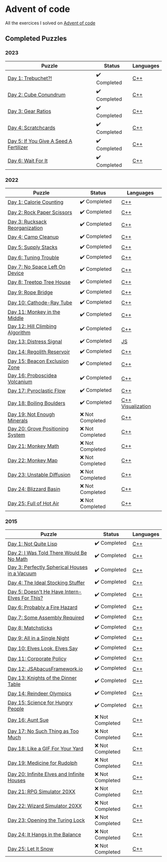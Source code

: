 # Advent of code

All the exercices I solved on [Advent of code](https://adventofcode.com/)

## Completed Puzzles

### 2023

| Puzzle                                                                        | Status                       | Languages                                                                             |
| ----------------------------------------------------------------------------- | ---------------------------- | ------------------------------------------------------------------------------------- |
| [Day 1: Trebuchet?!](https://adventofcode.com/2023/day/1)                     | :heavy_check_mark: Completed | [C++](https://github.com/SlicedPotatoes/Advent_of_code/blob/main/2023/Day01/main.cpp) |
| [Day 2: Cube Conundrum](https://adventofcode.com/2023/day/2)                  | :heavy_check_mark: Completed | [C++](https://github.com/SlicedPotatoes/Advent_of_code/blob/main/2023/Day02/main.cpp) |
| [Day 3: Gear Ratios](https://adventofcode.com/2023/day/3)                     | :heavy_check_mark: Completed | [C++](https://github.com/SlicedPotatoes/Advent_of_code/blob/main/2023/Day03/main.cpp) |
| [Day 4: Scratchcards](https://adventofcode.com/2023/day/4)                    | :heavy_check_mark: Completed | [C++](https://github.com/SlicedPotatoes/Advent_of_code/blob/main/2023/Day04/main.cpp) |
| [Day 5: If You Give A Seed A Fertilizer](https://adventofcode.com/2023/day/5) | :heavy_check_mark: Completed | [C++](https://github.com/SlicedPotatoes/Advent_of_code/blob/main/2023/Day05/main.cpp) |
| [Day 6: Wait For It](https://adventofcode.com/2023/day/6)                     | :heavy_check_mark: Completed | [C++](https://github.com/SlicedPotatoes/Advent_of_code/blob/main/2023/Day06/main.cpp) |

### 2022

| Puzzle                                                                   | Status                       | Languages                                                                                                                                                                        |
| ------------------------------------------------------------------------ | ---------------------------- | -------------------------------------------------------------------------------------------------------------------------------------------------------------------------------- |
| [Day 1: Calorie Counting](https://adventofcode.com/2022/day/1)           | :heavy_check_mark: Completed | [C++](https://github.com/SlicedPotatoes/Advent_of_code/blob/main/2022/Day01/main.cpp)                                                                                            |
| [Day 2: Rock Paper Scissors](https://adventofcode.com/2022/day/2)        | :heavy_check_mark: Completed | [C++](https://github.com/SlicedPotatoes/Advent_of_code/blob/main/2022/Day02/main.cpp)                                                                                            |
| [Day 3: Rucksack Reorganization](https://adventofcode.com/2022/day/3)    | :heavy_check_mark: Completed | [C++](https://github.com/SlicedPotatoes/Advent_of_code/blob/main/2022/Day03/main.cpp)                                                                                            |
| [Day 4: Camp Cleanup](https://adventofcode.com/2022/day/4)               | :heavy_check_mark: Completed | [C++](https://github.com/SlicedPotatoes/Advent_of_code/blob/main/2022/Day04/main.cpp)                                                                                            |
| [Day 5: Supply Stacks](https://adventofcode.com/2022/day/5)              | :heavy_check_mark: Completed | [C++](https://github.com/SlicedPotatoes/Advent_of_code/blob/main/2022/Day05/main.cpp)                                                                                            |
| [Day 6: Tuning Trouble](https://adventofcode.com/2022/day/6)             | :heavy_check_mark: Completed | [C++](https://github.com/SlicedPotatoes/Advent_of_code/blob/main/2022/Day06/main.cpp)                                                                                            |
| [Day 7: No Space Left On Device](https://adventofcode.com/2022/day/7)    | :heavy_check_mark: Completed | [C++](https://github.com/SlicedPotatoes/Advent_of_code/blob/main/2022/Day07/main.cpp)                                                                                            |
| [Day 8: Treetop Tree House](https://adventofcode.com/2022/day/8)         | :heavy_check_mark: Completed | [C++](https://github.com/SlicedPotatoes/Advent_of_code/blob/main/2022/Day08/main.cpp)                                                                                            |
| [Day 9: Rope Bridge](https://adventofcode.com/2022/day/9)                | :heavy_check_mark: Completed | [C++](https://github.com/SlicedPotatoes/Advent_of_code/blob/main/2022/Day09/main.cpp)                                                                                            |
| [Day 10: Cathode-Ray Tube](https://adventofcode.com/2022/day/10)         | :heavy_check_mark: Completed | [C++](https://github.com/SlicedPotatoes/Advent_of_code/blob/main/2022/Day10/main.cpp)                                                                                            |
| [Day 11: Monkey in the Middle](https://adventofcode.com/2022/day/11)     | :heavy_check_mark: Completed | [C++](https://github.com/SlicedPotatoes/Advent_of_code/blob/main/2022/Day11/main.cpp)                                                                                            |
| [Day 12: Hill Climbing Algorithm](https://adventofcode.com/2022/day/12)  | :heavy_check_mark: Completed | [C++](https://github.com/SlicedPotatoes/Advent_of_code/blob/main/2022/Day12/main.cpp)                                                                                            |
| [Day 13: Distress Signal](https://adventofcode.com/2022/day/13)          | :heavy_check_mark: Completed | [JS](https://github.com/SlicedPotatoes/Advent_of_code/blob/main/2022/Day13/main.js)                                                                                              |
| [Day 14: Regolith Reservoir](https://adventofcode.com/2022/day/14)       | :heavy_check_mark: Completed | [C++](https://github.com/SlicedPotatoes/Advent_of_code/blob/main/2022/Day14/main.cpp)                                                                                            |
| [Day 15: Beacon Exclusion Zone](https://adventofcode.com/2022/day/15)    | :heavy_check_mark: Completed | [C++](https://github.com/SlicedPotatoes/Advent_of_code/blob/main/2022/Day15/main.cpp)                                                                                            |
| [Day 16: Proboscidea Volcanium](https://adventofcode.com/2022/day/16)    | :heavy_check_mark: Completed | [C++](https://github.com/SlicedPotatoes/Advent_of_code/blob/main/2022/Day16/main.cpp)                                                                                            |
| [Day 17: Pyroclastic Flow](https://adventofcode.com/2022/day/17)         | :heavy_check_mark: Completed | [C++](https://github.com/SlicedPotatoes/Advent_of_code/blob/main/2022/Day17/main.cpp)                                                                                            |
| [Day 18: Boiling Boulders](https://adventofcode.com/2022/day/18)         | :heavy_check_mark: Completed | [C++](https://github.com/SlicedPotatoes/Advent_of_code/blob/main/2022/Day18/main.cpp) [Visualization](https://github.com/SlicedPotatoes/Advent-of-Code-2022-Day18-Visualization) |
| [Day 19: Not Enough Minerals](https://adventofcode.com/2022/day/19)      | :x: Not Completed            | [C++]()                                                                                                                                                                          |
| [Day 20: Grove Positioning System](https://adventofcode.com/2022/day/20) | :x: Not Completed            | [C++]()                                                                                                                                                                          |
| [Day 21: Monkey Math](https://adventofcode.com/2022/day/21)              | :x: Not Completed            | [C++]()                                                                                                                                                                          |
| [Day 22: Monkey Map](https://adventofcode.com/2022/day/22)               | :x: Not Completed            | [C++]()                                                                                                                                                                          |
| [Day 23: Unstable Diffusion](https://adventofcode.com/2022/day/23)       | :x: Not Completed            | [C++]()                                                                                                                                                                          |
| [Day 24: Blizzard Basin](https://adventofcode.com/2022/day/24)           | :x: Not Completed            | [C++]()                                                                                                                                                                          |
| [Day 25: Full of Hot Air](https://adventofcode.com/2022/day/25)          | :x: Not Completed            | [C++]()                                                                                                                                                                          |

### 2015

| Puzzle                                                                               | Status                       | Languages                                                                             |
| ------------------------------------------------------------------------------------ | ---------------------------- | ------------------------------------------------------------------------------------- |
| [Day 1: Not Quite Lisp](https://adventofcode.com/2015/day/1)                         | :heavy_check_mark: Completed | [C++](https://github.com/SlicedPotatoes/Advent_of_code/blob/main/2015/Day01/main.cpp) |
| [Day 2: I Was Told There Would Be No Math](https://adventofcode.com/2015/day/2)      | :heavy_check_mark: Completed | [C++](https://github.com/SlicedPotatoes/Advent_of_code/blob/main/2015/Day02/main.cpp) |
| [Day 3: Perfectly Spherical Houses in a Vacuum](https://adventofcode.com/2015/day/3) | :heavy_check_mark: Completed | [C++](https://github.com/SlicedPotatoes/Advent_of_code/blob/main/2015/Day03/main.cpp) |
| [Day 4: The Ideal Stocking Stuffer](https://adventofcode.com/2015/day/4)             | :heavy_check_mark: Completed | [C++](https://github.com/SlicedPotatoes/Advent_of_code/blob/main/2015/Day04/main.cpp) |
| [Day 5: Doesn't He Have Intern-Elves For This?](https://adventofcode.com/2015/day/5) | :heavy_check_mark: Completed | [C++](https://github.com/SlicedPotatoes/Advent_of_code/blob/main/2015/Day05/main.cpp) |
| [Day 6: Probably a Fire Hazard](https://adventofcode.com/2015/day/6)                 | :heavy_check_mark: Completed | [C++](https://github.com/SlicedPotatoes/Advent_of_code/blob/main/2015/Day06/main.cpp) |
| [Day 7: Some Assembly Required](https://adventofcode.com/2015/day/7)                 | :heavy_check_mark: Completed | [C++](https://github.com/SlicedPotatoes/Advent_of_code/blob/main/2015/Day07/main.cpp) |
| [Day 8: Matchsticks](https://adventofcode.com/2015/day/8)                            | :heavy_check_mark: Completed | [C++](https://github.com/SlicedPotatoes/Advent_of_code/blob/main/2015/Day08/main.cpp) |
| [Day 9: All in a Single Night](https://adventofcode.com/2015/day/9)                  | :heavy_check_mark: Completed | [C++](https://github.com/SlicedPotatoes/Advent_of_code/blob/main/2015/Day09/main.cpp) |
| [Day 10: Elves Look, Elves Say](https://adventofcode.com/2015/day/10)                | :heavy_check_mark: Completed | [C++](https://github.com/SlicedPotatoes/Advent_of_code/blob/main/2015/Day10/main.cpp) |
| [Day 11: Corporate Policy](https://adventofcode.com/2015/day/11)                     | :heavy_check_mark: Completed | [C++](https://github.com/SlicedPotatoes/Advent_of_code/blob/main/2015/Day11/main.cpp) |
| [Day 12: JSAbacusFramework.io](https://adventofcode.com/2015/day/12)                 | :heavy_check_mark: Completed | [C++](https://github.com/SlicedPotatoes/Advent_of_code/blob/main/2015/Day12/main.cpp) |
| [Day 13: Knights of the Dinner Table](https://adventofcode.com/2015/day/13)          | :heavy_check_mark: Completed | [C++](https://github.com/SlicedPotatoes/Advent_of_code/blob/main/2015/Day13/main.cpp) |
| [Day 14: Reindeer Olympics](https://adventofcode.com/2015/day/14)                    | :heavy_check_mark: Completed | [C++](https://github.com/SlicedPotatoes/Advent_of_code/blob/main/2015/Day14/main.cpp) |
| [Day 15: Science for Hungry People](https://adventofcode.com/2015/day/15)            | :heavy_check_mark: Completed | [C++](https://github.com/SlicedPotatoes/Advent_of_code/blob/main/2015/Day15/main.cpp) |
| [Day 16: Aunt Sue](https://adventofcode.com/2015/day/16)                             | :x: Not Completed            | [C++]()                                                                               |
| [Day 17: No Such Thing as Too Much](https://adventofcode.com/2015/day/17)            | :x: Not Completed            | [C++]()                                                                               |
| [Day 18: Like a GIF For Your Yard](https://adventofcode.com/2015/day/18)             | :x: Not Completed            | [C++]()                                                                               |
| [Day 19: Medicine for Rudolph](https://adventofcode.com/2015/day/19)                 | :x: Not Completed            | [C++]()                                                                               |
| [Day 20: Infinite Elves and Infinite Houses](https://adventofcode.com/2015/day/20)   | :x: Not Completed            | [C++]()                                                                               |
| [Day 21: RPG Simulator 20XX](https://adventofcode.com/2015/day/21)                   | :x: Not Completed            | [C++]()                                                                               |
| [Day 22: Wizard Simulator 20XX](https://adventofcode.com/2015/day/22)                | :x: Not Completed            | [C++]()                                                                               |
| [Day 23: Opening the Turing Lock](https://adventofcode.com/2015/day/23)              | :x: Not Completed            | [C++]()                                                                               |
| [Day 24: It Hangs in the Balance](https://adventofcode.com/2015/day/24)              | :x: Not Completed            | [C++]()                                                                               |
| [Day 25: Let It Snow](https://adventofcode.com/2015/day/25)                          | :x: Not Completed            | [C++]()                                                                               |
